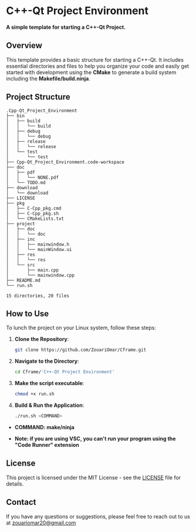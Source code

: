 # C++-Qt Project Environment

**A simple template for starting a C++-Qt Project.**

## Overview

This template provides a basic structure for starting a C++-Qt. It includes essential directories and files to help you organize your code and easily get started with development using the **CMake** to generate a build system including the **Makefile/build.ninja**.

## Project Structure

```plaintext
.Cpp-Qt_Project_Environment
├── bin
│   ├── build
│   │   └── build
│   ├── debug
│   │   └── debug
│   ├── release
│   │   └── release
│   └── test
│       └── test
├── Cpp-Qt_Project_Environment.code-workspace
├── doc
│   ├── pdf
│   │   └── NONE.pdf
│   └── TODO.md
├── download
│   └── download
├── LICENSE
├── pkg
│   ├── C-Cpp_pkg.cmd
│   ├── C-Cpp_pkg.sh
│   └── CMakeLists.txt
├── project
│   ├── doc
│   │   └── doc
│   ├── inc
│   │   ├── mainwindow.h
│   │   └── mainWindow.ui
│   ├── res
│   │   └── res
│   └── src
│       ├── main.cpp
│       └── mainwindow.cpp
├── README.md
└── run.sh

15 directories, 20 files
```

## How to Use

To lunch the project on your Linux system, follow these steps:

1. **Clone the Repository**:

    ```sh
    git clone https://github.com/ZouariOmar/Cframe.git
    ```

2. **Navigate to the Directory**:

    ```sh
    cd Cframe/'C++-Qt Project Environment'
    ```

3. **Make the script executable**:

    ```sh
    chmod +x run.sh
    ```

4. **Build & Run the Application**:

    ```sh
    ./run.sh <COMMAND>
    ```

- **COMMAND: make/ninja**

- **Note: if you are using VSC, you can't run your program using the "Code Runner" extension**

## License

This project is licensed under the MIT License - see the [LICENSE](LICENSE) file for details.

## Contact

If you have any questions or suggestions, please feel free to reach out to us at [zouariomar20@gmail.com](mailto:zouariomar20@gmail.com)
